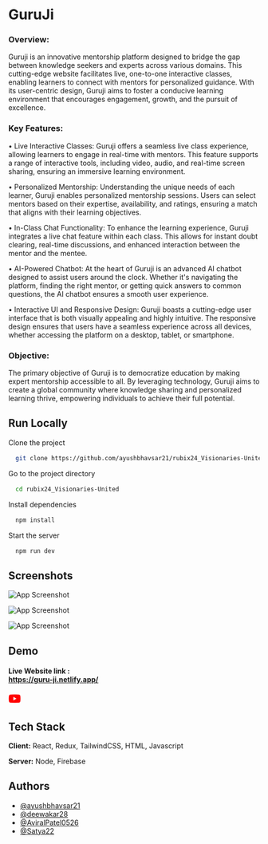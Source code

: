 
# GuruJi

### Overview:

Guruji is an innovative mentorship platform designed to bridge the gap between knowledge seekers and experts across various domains. This cutting-edge website facilitates live, one-to-one interactive classes, enabling learners to connect with mentors for personalized guidance. With its user-centric design, Guruji aims to foster a conducive learning environment that encourages engagement, growth, and the pursuit of excellence.

### Key Features:

• Live Interactive Classes: Guruji offers a seamless live class experience, allowing learners to engage in real-time with mentors. This feature supports a range of interactive tools, including video, audio, and real-time screen sharing, ensuring an immersive learning environment.

• Personalized Mentorship: Understanding the unique needs of each learner, Guruji enables personalized mentorship sessions. Users can select mentors based on their expertise, availability, and ratings, ensuring a match that aligns with their learning objectives.

• In-Class Chat Functionality: To enhance the learning experience, Guruji integrates a live chat feature within each class. This allows for instant doubt clearing, real-time discussions, and enhanced interaction between the mentor and the mentee.

• AI-Powered Chatbot: At the heart of Guruji is an advanced AI chatbot designed to assist users around the clock. Whether it's navigating the platform, finding the right mentor, or getting quick answers to common questions, the AI chatbot ensures a smooth user experience.

• Interactive UI and Responsive Design: Guruji boasts a cutting-edge user interface that is both visually appealing and highly intuitive. The responsive design ensures that users have a seamless experience across all devices, whether accessing the platform on a desktop, tablet, or smartphone.

### Objective:

The primary objective of Guruji is to democratize education by making expert mentorship accessible to all. By leveraging technology, Guruji aims to create a global community where knowledge sharing and personalized learning thrive, empowering individuals to achieve their full potential.


## Run Locally

Clone the project

```bash
  git clone https://github.com/ayushbhavsar21/rubix24_Visionaries-United.git
```

Go to the project directory

```bash
  cd rubix24_Visionaries-United
```

Install dependencies

```bash
  npm install
```

Start the server

```bash
  npm run dev
```


## Screenshots

![App Screenshot](https://devfolio.co/_next/image?url=https%3A%2F%2Fassets.devfolio.co%2Fhackathons%2F870790376a9544d888f76cd3c3dfd667%2Fprojects%2F670d985d16b74015944fa502e1352990%2Ffbfcf11d-fb8d-482d-917e-aad61177e3a0.jpeg&w=1440&q=75)

![App Screenshot](https://devfolio.co/_next/image?url=https%3A%2F%2Fassets.devfolio.co%2Fhackathons%2F870790376a9544d888f76cd3c3dfd667%2Fprojects%2F670d985d16b74015944fa502e1352990%2F7e641cd7-fe70-45b9-ae00-d022ea07db72.jpeg&w=1440&q=75)

![App Screenshot](https://devfolio.co/_next/image?url=https%3A%2F%2Fassets.devfolio.co%2Fhackathons%2F870790376a9544d888f76cd3c3dfd667%2Fprojects%2F670d985d16b74015944fa502e1352990%2F5b81d05e-692b-43fc-bc1b-401e081a07d1.jpeg&w=1440&q=75)




## Demo

#### Live Website link : <br/> https://guru-ji.netlify.app/


 [<img src="youtube.svg" width="5%" >](https://www.youtube.com/watch?v=Nq-asRxEhto&t=2s "GuruJi")

## Tech Stack

**Client:** React, Redux, TailwindCSS, HTML, Javascript

**Server:** Node, Firebase


## Authors

- [@ayushbhavsar21](https://github.com/ayushbhavsar21)
- [@deewakar28](https://github.com/deewakar28)
- [@AviralPatel0526](https://github.com/AviralPatel0526)
- [@Satya22](https://github.com/Satya22-26)
